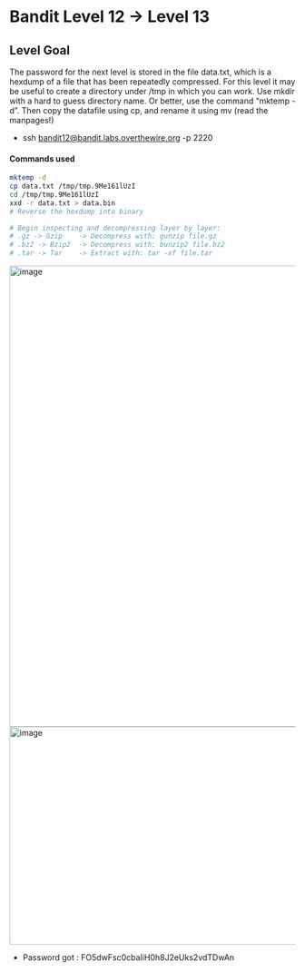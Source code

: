 # Bandit Level 12 → Level 13

## Level Goal
The password for the next level is stored in the file data.txt, which is a hexdump of a file that has been repeatedly compressed. For this level it may be useful to create a directory under /tmp in which you can work. Use mkdir with a hard to guess directory name. Or better, use the command “mktemp -d”. Then copy the datafile using cp, and rename it using mv (read the manpages!)

- ssh bandit12@bandit.labs.overthewire.org -p 2220

#### Commands used
```bash
mktemp -d
cp data.txt /tmp/tmp.9Me161lUzI
cd /tmp/tmp.9Me161lUzI
xxd -r data.txt > data.bin
# Reverse the hexdump into binary

# Begin inspecting and decompressing layer by layer:
# .gz -> Gzip    -> Decompress with: gunzip file.gz
# .bz2 -> Bzip2  -> Decompress with: bunzip2 file.bz2
# .tar -> Tar    -> Extract with: tar -xf file.tar
```

<img width="1226" height="813" alt="image" src="https://github.com/user-attachments/assets/325621b0-f1dc-438e-a09a-01af307f9fdf" />
<img width="1201" height="384" alt="image" src="https://github.com/user-attachments/assets/43d01a30-c943-40f0-b9b0-f05274da15d0" />

- Password got : FO5dwFsc0cbaIiH0h8J2eUks2vdTDwAn
